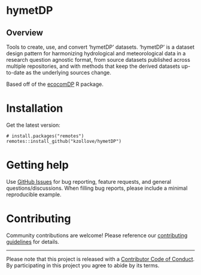 # hymetDP
## Overview
Tools to create, use, and convert ‘hymetDP’ datasets. ‘hymetDP’ is a dataset design pattern for harmonizing hydrological and meteorological data in a research question agnostic format, from source datasets published across multiple repositories, and with methods that keep the derived datasets up-to-date as the underlying sources change.

Based off of the [ecocomDP](https://github.com/EDIorg/ecocomDP) R package.

# Installation

Get the latest version:

```
# install.packages("remotes")
remotes::install_github("kzollove/hymetDP")
```

# Getting help

Use [GitHub Issues](https://github.com/kzollove/hymetDP/issues) for bug reporting, feature requests, and general questions/discussions. When filling bug reports, please include a minimal reproducible example.

# Contributing

Community contributions are welcome! Please reference our [contributing guidelines](https://github.com/kzollove/hymetDP/blob/master/CONTRIBUTING.md) for details.

---

Please note that this project is released with a [Contributor Code of Conduct](https://github.com/kzollove/hymetDP/blob/master/CODE_OF_CONDUCT.md). By participating in this project you agree to abide by its terms.
